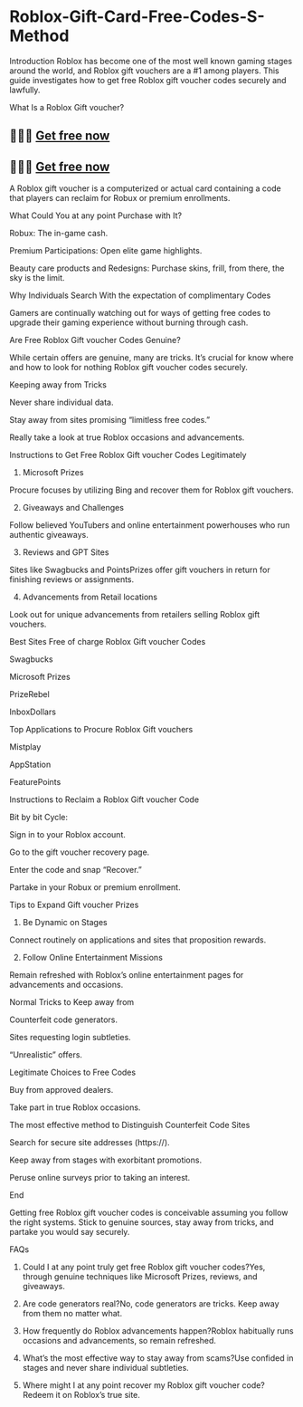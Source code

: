 # Roblox-Gift-Card-Free-Codes-S-Method
Introduction
Roblox has become one of the most well known gaming stages around the world, and Roblox gift vouchers are a #1 among players. This guide investigates how to get free Roblox gift voucher codes securely and lawfully.

What Is a Roblox Gift voucher?

## 💯💯💯 [Get free now](https://unique.giftcardshopzone.com/allofferusa/alloffer-usa.html)

## 💯💯💯 [Get free now](https://unique.giftcardshopzone.com/allofferusa/alloffer-usa.html)

A Roblox gift voucher is a computerized or actual card containing a code that players can reclaim for Robux or premium enrollments.

What Could You at any point Purchase with It?

Robux: The in-game cash.

Premium Participations: Open elite game highlights.

Beauty care products and Redesigns: Purchase skins, frill, from there, the sky is the limit.

Why Individuals Search With the expectation of complimentary Codes

Gamers are continually watching out for ways of getting free codes to upgrade their gaming experience without burning through cash.

Are Free Roblox Gift voucher Codes Genuine?

While certain offers are genuine, many are tricks. It’s crucial for know where and how to look for nothing Roblox gift voucher codes securely.

Keeping away from Tricks

Never share individual data.

Stay away from sites promising “limitless free codes.”

Really take a look at true Roblox occasions and advancements.

Instructions to Get Free Roblox Gift voucher Codes Legitimately

1. Microsoft Prizes

Procure focuses by utilizing Bing and recover them for Roblox gift vouchers.

2. Giveaways and Challenges

Follow believed YouTubers and online entertainment powerhouses who run authentic giveaways.

3. Reviews and GPT Sites

Sites like Swagbucks and PointsPrizes offer gift vouchers in return for finishing reviews or assignments.

4. Advancements from Retail locations

Look out for unique advancements from retailers selling Roblox gift vouchers.

Best Sites Free of charge Roblox Gift voucher Codes

Swagbucks

Microsoft Prizes

PrizeRebel

InboxDollars

Top Applications to Procure Roblox Gift vouchers

Mistplay

AppStation

FeaturePoints

Instructions to Reclaim a Roblox Gift voucher Code

Bit by bit Cycle:

Sign in to your Roblox account.

Go to the gift voucher recovery page.

Enter the code and snap “Recover.”

Partake in your Robux or premium enrollment.

Tips to Expand Gift voucher Prizes

1. Be Dynamic on Stages

Connect routinely on applications and sites that proposition rewards.

2. Follow Online Entertainment Missions

Remain refreshed with Roblox’s online entertainment pages for advancements and occasions.

Normal Tricks to Keep away from

Counterfeit code generators.

Sites requesting login subtleties.

“Unrealistic” offers.

Legitimate Choices to Free Codes

Buy from approved dealers.

Take part in true Roblox occasions.

The most effective method to Distinguish Counterfeit Code Sites

Search for secure site addresses (https://).

Keep away from stages with exorbitant promotions.

Peruse online surveys prior to taking an interest.

End

Getting free Roblox gift voucher codes is conceivable assuming you follow the right systems. Stick to genuine sources, stay away from tricks, and partake you would say securely.

FAQs

1. Could I at any point truly get free Roblox gift voucher codes?Yes, through genuine techniques like Microsoft Prizes, reviews, and giveaways.

2. Are code generators real?No, code generators are tricks. Keep away from them no matter what.

3. How frequently do Roblox advancements happen?Roblox habitually runs occasions and advancements, so remain refreshed.

4. What’s the most effective way to stay away from scams?Use confided in stages and never share individual subtleties.

5. Where might I at any point recover my Roblox gift voucher code?Redeem it on Roblox’s true site.
